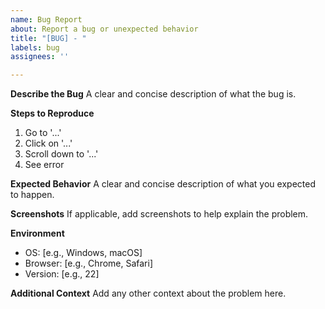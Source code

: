 ```yaml
---
name: Bug Report
about: Report a bug or unexpected behavior
title: "[BUG] - "
labels: bug
assignees: ''

---
```


**Describe the Bug**
A clear and concise description of what the bug is.

**Steps to Reproduce**
1. Go to '...'
2. Click on '...'
3. Scroll down to '...'
4. See error

**Expected Behavior**
A clear and concise description of what you expected to happen.

**Screenshots**
If applicable, add screenshots to help explain the problem.

**Environment**
- OS: [e.g., Windows, macOS]
- Browser: [e.g., Chrome, Safari]
- Version: [e.g., 22]

**Additional Context**
Add any other context about the problem here.
